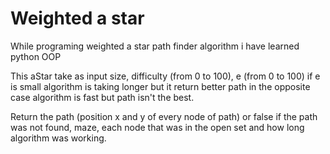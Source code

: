 # Weighted a star
While programing weighted a star path finder algorithm i have learned python OOP


This aStar take as input size, difficulty (from 0 to 100), e (from 0 to 100) if e is small algorithm is taking longer but it return better path in the opposite case algorithm is fast but path isn't the best. 

Return the path (position x and y of every node of path) or false if the path was not found, maze, each node that was in the open set and how long algorithm was working.
